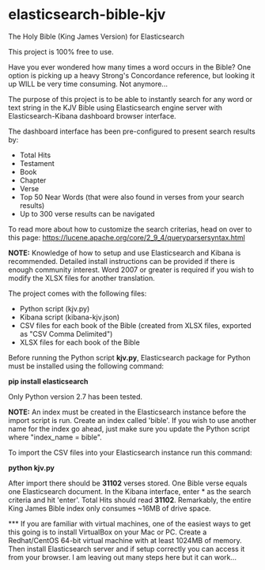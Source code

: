 elasticsearch-bible-kjv
=======================

The Holy Bible (King James Version) for Elasticsearch

This project is 100% free to use.

Have you ever wondered how many times a word occurs in the Bible? One option is picking up a heavy Strong's Concordance reference, but looking it up WILL be very time consuming. Not anymore...

The purpose of this project is to be able to instantly search for any word or text string in the KJV Bible using Elasticsearch engine server with Elasticsearch-Kibana dashboard browser interface.

The dashboard interface has been pre-configured to present search results by:
- Total Hits
- Testament
- Book
- Chapter
- Verse
- Top 50 Near Words (that were also found in verses from your search results)
- Up to 300 verse results can be navigated

To read more about how to customize the search criterias, head on over to this page:
https://lucene.apache.org/core/2_9_4/queryparsersyntax.html

**NOTE:** Knowledge of how to setup and use Elasticsearch and Kibana is recommended. Detailed install instructions can be provided if there is enough community interest. Word 2007 or greater is required if you wish to modify the XLSX files for another translation.

The project comes with the following files:
- Python script (kjv.py)
- Kibana script (kibana-kjv.json)
- CSV files for each book of the Bible (created from XLSX files, exported as "CSV Comma Delimited")
- XLSX files for each book of the Bible

Before running the Python script **kjv.py**, Elasticsearch package for Python must be installed using the following command:

**pip install elasticsearch**

Only Python version 2.7 has been tested.

**NOTE:** An index must be created in the Elasticsearch instance before the import script is run. Create an index called 'bible'. If you wish to use another name for the index go ahead, just make sure you update the Python script where "index_name = bible".

To import the CSV files into your Elasticsearch instance run this command:

**python kjv.py**

After import there should be **31102** verses stored. One Bible verse equals one Elasticsearch document. In the Kibana interface, enter * as the search criteria and hit 'enter'. Total Hits should read **31102**. Remarkably, the entire King James Bible index only consumes ~16MB of drive space.

*** If you are familiar with virtual machines, one of the easiest ways to get this going is to install VirtualBox on your Mac or PC. Create a Redhat/CentOS 64-bit virtual machine with at least 1024MB of memory. Then install Elasticsearch server and if setup correctly you can access it from your browser. I am leaving out many steps here but it can work...
